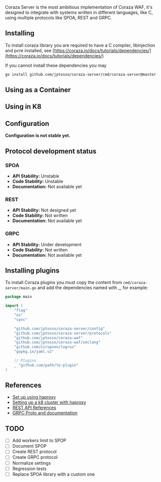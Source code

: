 Coraza Server is the most ambitious implementation of Coraza WAF, it's designed to integrate with systems written in different languages, like C, using multiple protocols like SPOA, REST and GRPC.

## Installing

To install coraza library you are required to have a C compiler, libinjection and pcre installed, see [https://coraza.io/docs/tutorials/dependencies/](https://coraza.io/docs/tutorials/dependencies/)

If you cannot install these dependencies you may 
```sh
go install github.com/jptosso/coraza-server/cmd/coraza-server@master
```

## Using as a Container


## Using in K8


## Configuration

**Configuration is not stable yet.**

## Protocol development status

### SPOA

- **API Stability:** Unstable
- **Code Stability:** Unstable
- **Documentation:** Not available yet

### REST

- **API Stability:** Not designed yet
- **Code Stability:** Not written
- **Documentation:** Not available yet

### GRPC

- **API Stability:** Under development
- **Code Stability:** Not written
- **Documentation:** Not available yet

## Installing plugins

To install Coraza plugins you must copy the content from ```cmd/coraza-server/main.go``` and add the dependencies named with _, for example:

```go
package main

import (
	"flag"
	"os"
	"sync"

	"github.com/jptosso/coraza-server/config"
	"github.com/jptosso/coraza-server/protocols"
	"github.com/jptosso/coraza-waf"
	"github.com/jptosso/coraza-waf/seclang"
	"github.com/sirupsen/logrus"
	"gopkg.in/yaml.v2"

    // Plugins
    _ "github.com/path/to-plugin"
)
```

## References

* [Set up using haproxy](#)
* [Setting up a k8 cluster with haproxy](#)
* [REST API References](#)
* [GRPC Proto and documentation](#)

## TODO

- [ ] Add workers limit to SPOP
- [ ] Document SPOP
- [ ] Create REST protocol
- [ ] Create GRPC protocol
- [ ] Normalize settings
- [ ] Regression tests
- [ ] Replace SPOA library with a custom one